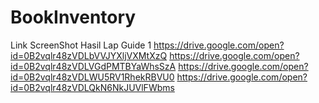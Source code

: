 # BookInventory

Link ScreenShot Hasil Lap Guide 1
https://drive.google.com/open?id=0B2vqlr48zVDLbVVJYXljVXMtXzQ
https://drive.google.com/open?id=0B2vqlr48zVDLVGdPMTBYaWhsSzA
https://drive.google.com/open?id=0B2vqlr48zVDLWU5RV1RhekRBVU0
https://drive.google.com/open?id=0B2vqlr48zVDLQkN6NkJUVlFWbms

